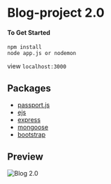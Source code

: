 # Blog-project 2.0



  #### To Get Started
 `npm install` <br>
 `node app.js or nodemon`
 
 view `localhost:3000`


 ## Packages
 
  * [passport.js](https://www.passportjs.org)
  * [ejs](https://www.ejs.co)
  * [express](https://expressjs.com/)
  * [mongoose](https://www.google.com)
  * [bootstrap](https://www.bootstrapcdn.com)
  
## Preview 
![Blog 2.0](https://cdn.glitch.com/75c910c6-bfcd-43cb-af7d-b424deacf137%2Fthumbnails%2Fimage.png?1533116011858 "Blog 2.0")


